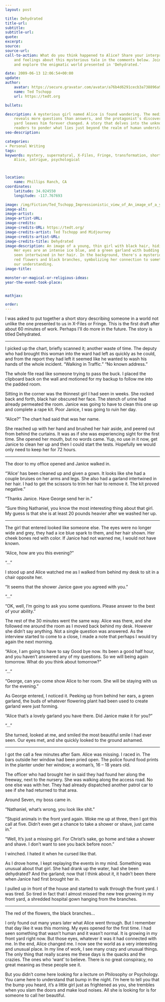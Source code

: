 ```yaml
---
layout: post

title: Dehydrated
title-url:
subtitle:
subtitle-url:
quote:
excerpt:
source:
source-url:
call-to-action: What do you think happened to Alice? Share your interpretations, thoughts,
    and feelings about this mysterious tale in the comments below. Join the conversation
    and explore the enigmatic world presented in 'Dehydrated.'

date: 2009-06-13 12:06:54+00:00
update:
author:
    avatar: https://secure.gravatar.com/avatar/a76b4d6291cecb3a738896a971bfb903?s=512&d=mp&r=g
    name: Ted Tschopp
    url: https://tedt.org

bullets:

description: A mysterious girl named Alice is found wandering. The medical examination
    reveals more questions than answers, and the protagonist's discovery in his front
    yard leaves him forever changed. A story that delves into the unknown, leaving
    readers to ponder what lies just beyond the realm of human understanding.
seo-description:

categories:
- Personal Writing
tags:
keywords: mystery, supernatural, X-Files, Fringe, transformation, short story, Dehydrated,
    Alice, intrigue, psychological



location:
    name: Phillips Ranch, CA
coordinates:
    latitude: 34.024550
    longitude: -117.767693

image: /img/Fiction/Ted_Tschopp_Impressionistic_view_of_An_image_of_a_young_thin.jpg
image-alt:
image-artist:
image-artist-URL:
image-credits:
image-credits-URL: https://tedt.org/
image-credits-artist: Ted Tschopp and Midjourney
image-credits-artist-URL:
image-credits-title: Dehydrated
image-description: An image of a young, thin girl with black hair, hiding her face.
    Her eyes are an intense ice blue, and a green garland with budding flowers is
    seen intertwined in her hair. In the background, there's a mysterious tree with
    red flowers and black branches, symbolizing her connection to something beyond
    our understanding.
image-title:

monster-or-magical-or-religious-ideas:
year-the-event-took-place:


mathjax:

order:
---
```

I was asked to put together a short story describing someone in a world not unlike the one presented to us in X-Files or Fringe. This is the first draft after about 60 minutes of work. Perhaps I'll do more in the future. The story is titled Dehydrated.

* * *

I picked up the chart, briefly scanned it; another waste of time. The deputy who had brought this woman into the ward had left as quickly as he could, and from the report they had left it seemed like he wanted to wash his hands of the whole incident. “Walking in Traffic.” “No known address.”

The whole file read like someone trying to pass the buck. I placed the clipboard back on the wall and motioned for my backup to follow me into the padded room.

Sitting in the corner was the thinnest girl I had seen in weeks. She rocked back and forth, black hair obscured her face. The stench of urine had already permeated the room. Janice was going to have to clean this one up and complete a rape kit. Poor Janice, I was going to ruin her day.

“Alice?” The chart had said that was her name.

She reached up with her hand and brushed her hair aside, and peered out from behind the curtains. It was as if she was experiencing sight for the first time. She opened her mouth, but no words came. Yup, no use in it now, get Janice to clean her up and then I could start the tests. Hopefully we would only need to keep her for 72 hours.

* * *

The door to my office opened and Janice walked in.

“’Alice’ has been cleaned up and given a gown. It looks like she had a couple bruises on her arms and legs. She also had a garland intertwined in her hair. I had to get the scissors to trim her hair to remove it. The kit proved negative.”

“Thanks Janice. Have George send her in.”

“Sure thing Nathaniel, you know the most interesting thing about that girl. My guess is that she is at least 20 pounds heavier after we washed her up.

* * *

The girl that entered looked like someone else. The eyes were no longer wide and grey, they had a ice blue spark to them, and her hair shown. Her cheek bones red with color. If Janice had not warned me, I would not have known.

“Alice, how are you this evening?”

“…”

I stood up and Alice watched me as I walked from behind my desk to sit in a chair opposite her.

“It seems that the shower Janice gave you agreed with you.”

“…”

“OK, well, I’m going to ask you some questions. Please answer to the best of your ability.”

The rest of the 30 minutes went the same way. Alice was there, and she followed me around the room as I moved back behind my desk. However she didn’t say anything. Not a single question was answered. As the interview started to come to a close, I made a note that perhaps I would try again the next morning.

“Alice, I am going to have to say Good bye now. Its been a good half hour, and you haven’t answered any of my questions. So we will being again tomorrow. What do you think about tomorrow?”

“…”

“George, can you come show Alice to her room. She will be staying with us for the evening.”

As George entered, I noticed it. Peeking up from behind her ears, a green garland, the buds of whatever flowering plant had been used to create garland were just forming.

“Alice that’s a lovely garland you have there. Did Janice make it for you?”

“…”

She turned, looked at me, and smiled the most beautiful smile I had ever seen. Our eyes met, and she quickly looked to the ground ashamed.

* * *

I got the call a few minutes after 5am. Alice was missing. I raced in. The bars outside her window had been pried open. The police found food prints in the planter under her window; a woman’s, 16 – 18 years old.

The officer who had brought her in said they had found her along the freeway, next to the nursery. She was walking along the access road. No one else was with her. They had already dispatched another patrol car to see if she had returned to that area.

Around Seven, my boss came in.

“Nathaniel, what’s wrong, you look like shit.”

“Stupid animals in the front yard again. Woke me up at three, then I got this call at five. Didn’t even get a chance to take a shower or shave, just came in.”

“Well, It’s just a missing girl. For Christ’s sake, go home and take a shower and shave. I don’t want to see you back before noon.”

I winched. I hated it when he cursed like that.

As I drove home, I kept replaying the events in my mind. Something was unusual about that girl. She had drank up the water, had she been dehydrated? And the garland; now that I think about it, it hadn’t been there when Janice had first brought her in.

I pulled up in front of the house and started to walk through the front yard. I was tired. So tired in fact that I almost missed the new tree growing in my front yard, a shredded hospital gown hanging from the branches.

* * *

The red of the flowers, the black branches…

I only found out many years later what Alice went through. But I remember that day like it was this morning. My eyes opened for the first time. I had seen something that wasn’t human and it wasn’t normal. It is growing in my front yard right now. But those eyes, whatever it was it had connected with me. In the end, Alice changed me. I now see the world as a very interesting and unusual place. In my line of work, I see many crazy and unusual things. The only thing that really scares me these days is the quacks and the crazies. The ones who ‘want’ to believe. There is no great conspiracy, no great meaning as these people see it.

But you didn’t come here looking for a lecture on Philosophy or Psychology. You came here to understand that bump in the night. I’m here to tell you that the bump you heard, it’s a little girl just as frightened as you, she trembles when you slam the doors and make loud noises. All she is looking for is for someone to call her beautiful.